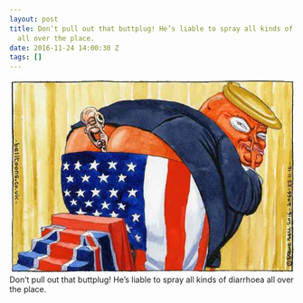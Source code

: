 ```yaml
---
layout: post
title: Don’t pull out that buttplug! He’s liable to spray all kinds of diarrhoea
  all over the place.
date: 2016-11-24 14:00:30 Z
tags: []
---
```

![](/media/2016/11/153600717360.jpg)
Don’t pull out that buttplug! He’s liable to spray all kinds of diarrhoea all over the place.
